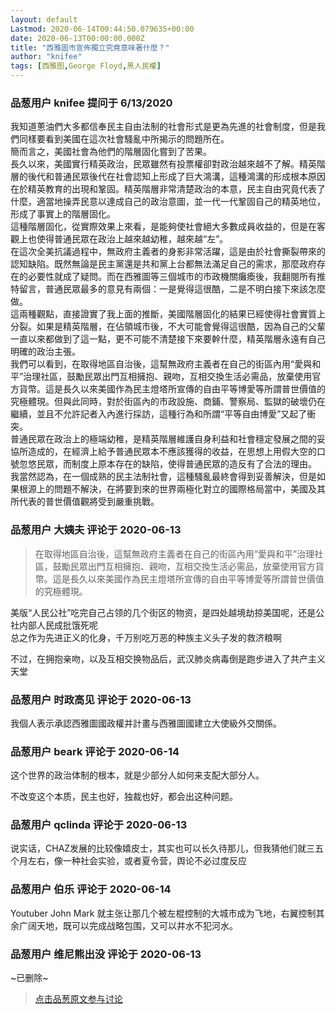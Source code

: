 ```yaml
---
layout: default
Lastmod: 2020-06-14T00:44:50.079635+00:00
date: 2020-06-13T00:00:00.000Z
title: "西雅圖市宣佈獨立究竟意味著什麼？"
author: "knifee"
tags: [西雅图,George Floyd,黑人民權]
---
```



### 品葱用户 **knifee** 提问于 6/13/2020
    
我知道蔥油們大多都信奉民主自由法制的社會形式是更為先進的社會制度，但是我們同樣要看到美國在這次社會騷亂中所揭示的問題所在。  
簡而言之，美國社會為他們的階層固化嘗到了苦果。  
長久以來，美國實行精英政治，民眾雖然有投票權卻對政治越來越不了解。精英階層的後代和普通民眾後代在社會認知上形成了巨大鴻溝，這種鴻溝的形成根本原因在於精英教育的出現和鞏固。精英階層非常清楚政治的本意，民主自由究竟代表了什麼，適當地操弄民意以達成自己的政治意圖，並一代一代鞏固自己的精英地位，形成了事實上的階層固化。  
這種階層固化，從實際效果上來看，是能夠使社會絕大多數成員收益的，但是在客觀上也使得普通民眾在政治上越來越幼稚，越來越“左”。  
在這次全美抗議過程中，無政府主義者的身影非常活躍，這是由於社會撕裂帶來的認知缺陷。既然無論是民主黨還是共和黨上台都無法滿足自己的需求，那麼政府存在的必要性就成了疑問。而在西雅圖等三個城市的市政機關癱瘓後，我翻閱所有推特留言，普通民眾最多的意見有兩個：一是覺得這很酷，二是不明白接下來該怎麼做。  
這兩種觀點，直接證實了我上面的推斷，美國階層固化的結果已經使得社會實質上分裂。如果是精英階層，在佔領城市後，不大可能會覺得這很酷，因為自己的父輩一直以來都做到了這一點，更不可能不清楚接下來要幹什麼，精英階層永遠有自己明確的政治主張。  
我們可以看到，在取得地區自治後，這幫無政府主義者在自己的街區內用“愛與和平”治理社區，鼓勵民眾出門互相擁抱、親吻，互相交換生活必需品，放棄使用官方貨幣。這是長久以來美國作為民主燈塔所宣傳的自由平等博愛等所謂普世價值的究極體現。但與此同時，對於街區內的市政設施、商鋪、警察局、監獄的破壞仍在繼續，並且不允許記者入內進行採訪，這種行為和所謂“平等自由博愛”又起了衝突。  
普通民眾在政治上的極端幼稚，是精英階層維護自身利益和社會穩定發展之間的妥協所造成的，在經濟上給予普通民眾本不應該獲得的收益，在思想上用假大空的口號忽悠民眾，而制度上原本存在的缺陷，使得普通民眾的造反有了合法的理由。  
我當然認為，在一個成熟的民主法制社會，這種騷亂最終會得到妥善解決，但是如果根源上的問題不解決，在將要到來的世界兩極化對立的國際格局當中，美國及其所代表的普世價值觀將受到嚴重挑戰。
    
                

### 品葱用户 **大姨夫** 评论于 2020-06-13
        
> 在取得地區自治後，這幫無政府主義者在自己的街區內用“愛與和平”治理社區，鼓勵民眾出門互相擁抱、親吻，互相交換生活必需品，放棄使用官方貨幣。這是長久以來美國作為民主燈塔所宣傳的自由平等博愛等所謂普世價值的究極體現。

  
  
美版“人民公社”吃完自己占领的几个街区的物资，是四处越境劫掠美国呢，还是公社内部人民成批饿死呢  
总之作为先进正义的化身，千万别吃万恶的种族主义头子发的救济粮啊  
  
不过，在拥抱亲吻，以及互相交换物品后，武汉肺炎病毒倒是跑步进入了共产主义天堂
        
                

### 品葱用户 **时政高见** 评论于 2020-06-13
        
我個人表示承認西雅圖國政權并計畫与西雅圖國建立大使級外交關係。
        
                

### 品葱用户 **beark** 评论于 2020-06-14
        
这个世界的政治体制的根本，就是少部分人如何来支配大部分人。  
  
不改变这个本质，民主也好，独裁也好，都会出这种问题。
        
                

### 品葱用户 **qclinda** 评论于 2020-06-13
        
说实话，CHAZ发展的比较像嬉皮士，其实也可以长久待那儿，但我猜他们就三五个月左右，像一种社会实验，或者夏令营，舆论不必过度反应
        
                

### 品葱用户 **伯乐** 评论于 2020-06-14
        
Youtuber John Mark 就主张让那几个被左棍控制的大城市成为飞地，右翼控制其余广阔天地，既可以完成战略包围，又可以井水不犯河水。
        
                

### 品葱用户 **维尼熊出没** 评论于 2020-06-13
        
~已删除~
        
                





> [点击品葱原文参与讨论](https://pincong.rocks/question/27201)

